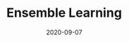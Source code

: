 ---
# ===== Title, summary, and position in the left sidebar =====
linktitle: ""
summary: Use multiple learning algorithms to obtain better predictive performance than could be obtained from any of the constituent learning algorithms alone.
weight: 600
# =========================================================

# ========== Basic metadata ==========
title: "Ensemble Learning"
date: 2020-09-07
draft: false
type: book # page type
authors: 
    - admin
tags: 
    - Machine Learning
    - Ensemble Learning
categories: 
    - Machine Learning
toc: true # Show table of contents
# ====================================

# ========== Advanced metadata ========== 
profile: false  # Show author profile?
reading_time: true # Show estimated reading time?
share: true  # Show social sharing links?
featured: true
comments: true  # Show comments?
disable_comment: false
commentable: true  # Allow visitors to comment? Supported by the Page, Post, and Book content types.
editable: false  # Allow visitors to edit the page? Supported by the Page, Post, and Book content types.
---